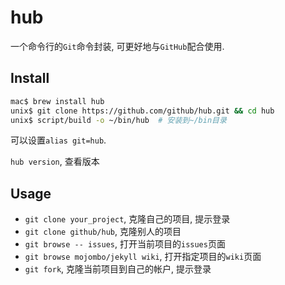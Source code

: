 # hub

一个命令行的`Git`命令封装, 可更好地与`GitHub`配合使用.

## Install

```sh
mac$ brew install hub
unix$ git clone https://github.com/github/hub.git && cd hub
unix$ script/build -o ~/bin/hub  # 安装到~/bin目录
```

可以设置`alias git=hub`.

`hub version`, 查看版本

## Usage

* `git clone your_project`, 克隆自己的项目, 提示登录
* `git clone github/hub`, 克隆别人的项目
* `git browse -- issues`, 打开当前项目的`issues`页面
* `git browse mojombo/jekyll wiki`, 打开指定项目的`wiki`页面
* `git fork`, 克隆当前项目到自己的帐户, 提示登录
